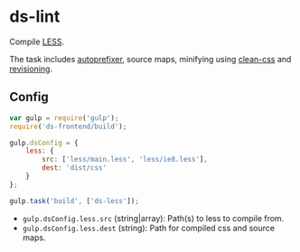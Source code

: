 # ds-lint

Compile [LESS](http://lesscss.org/).

The task includes [autoprefixer](https://github.com/postcss/autoprefixer),
source maps, minifying using
[clean-css](https://github.com/jakubpawlowicz/clean-css) and
[revisioning](https://github.com/sindresorhus/gulp-rev).

## Config

```js
var gulp = require('gulp');
require('ds-frontend/build');

gulp.dsConfig = {
    less: {
        src: ['less/main.less', 'less/ie8.less'],
        dest: 'dist/css'
    }
};

gulp.task('build', ['ds-less']);
```

- `gulp.dsConfig.less.src` (string|array): Path(s) to less to compile from.
- `gulp.dsConfig.less.dest` (string): Path for compiled css and source maps.
